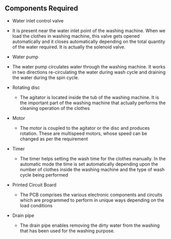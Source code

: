 ## Components Required
*  Water inlet control valve
  *  It is present near the water inlet point of the washing machine.
   When we load the clothes in washing machine, this valve gets opened automatically and it closes automatically depending on the total quantity of the water required. 
   It is actually the solenoid valve.


*    Water pump
  * The water pump circulates water through the washing machine. It works in two directions
    re-circulating the water during wash cycle and draining the water during the spin cycle.


* Rotating disc
  * The agitator is located inside the tub of the washing machine. It is the important part of the washing machine that actually  performs the cleaning operation of the clothes  



* Motor 
  *  The motor is coupled to the agitator or the disc and produces rotation.
     These are multispeed motors, whose speed can be changed as per the requirement    


* Timer
  *  The timer helps setting the wash time for the clothes manually. In the automatic mode the time 
     is set automatically depending upon the number of clothes inside the washing machine and the type of wash cycle being performed     


* Printed Circuit Board
   * The PCB comprises the various electronic components and circuits which are programmed to perform in unique ways depending
      on  the load conditions


* Drain pipe
   *  The drain pipe enables removing the dirty water from the washing that has been used for the washing purpose.      